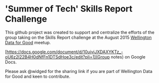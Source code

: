 # 'Summer of Tech' Skills Report Challenge

This github project was created to support and centralize the efforts of the group taking on the Skills Report challenge at the August  2015 [Wellington Data for Good](http://www.meetup.com/Hack-Miramar/events/224192543) meetup. 

[https://docs.google.com/document/d/10ujvjJXDAXYKTz_-oU6z2l22B4H0dNfFn1DTSdHoe3c/edit?pli=1](Group notes) on Google Docs.

Please ask @widged for the sharing link if you are part of Wellington Data for Good and keen to contribute. 

